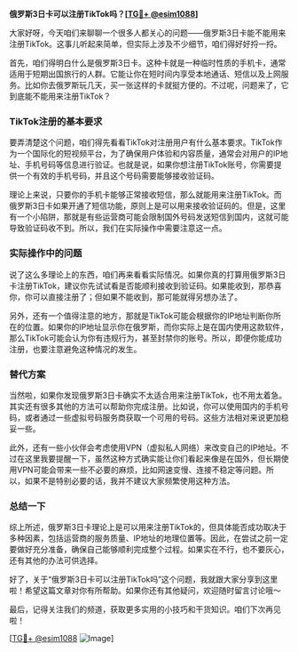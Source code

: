 **俄罗斯3日卡可以注册TikTok吗？[[TG💪+ @esim1088](https://t.me/s/esim1088)]**

大家好呀，今天咱们来聊聊一个很多人都关心的问题——俄罗斯3日卡能不能用来注册TikTok。这事儿听起来简单，但实际上涉及不少细节，咱们得好好捋一捋。

首先，咱们得明白什么是俄罗斯3日卡。这种卡就是一种临时性质的手机卡，通常适用于短期出国旅行的人群。它能让你在短时间内享受本地通话、短信以及上网服务。比如你去俄罗斯玩几天，买一张这样的卡就挺方便的。不过呢，问题来了，它到底能不能用来注册TikTok？

### TikTok注册的基本要求

要弄清楚这个问题，咱们得先看看TikTok对注册用户有什么基本要求。TikTok作为一个国际化的短视频平台，为了确保用户体验和内容质量，通常会对用户的IP地址、手机号码等信息进行验证。也就是说，如果你想注册TikTok账号，你需要提供一个有效的手机号码，并且这个号码需要能够接收验证码。

理论上来说，只要你的手机卡能够正常接收短信，那么就能用来注册TikTok。而俄罗斯3日卡如果开通了短信功能，原则上是可以用来接收验证码的。但是，这里有一个小陷阱，那就是有些运营商可能会限制国外号码发送短信到国内，这就可能导致验证码收不到。所以，我们在实际操作中需要注意这一点。

### 实际操作中的问题

说了这么多理论上的东西，咱们再来看看实际情况。如果你真的打算用俄罗斯3日卡注册TikTok，建议你先试试看是否能顺利接收到验证码。如果能收到，那恭喜你，你可以直接注册了；但如果不能收到，那可能就得另想办法了。

另外，还有一个值得注意的地方，那就是TikTok可能会根据你的IP地址判断你所在的位置。如果你的IP地址显示你在俄罗斯，而你实际上是在国内使用这款软件，那么TikTok可能会认为你有违规行为，甚至封禁你的账号。所以，即便你能成功注册，也要注意避免这种情况的发生。

### 替代方案

当然啦，如果你发现俄罗斯3日卡确实不太适合用来注册TikTok，也不用太着急。其实还有很多其他的方法可以帮助你完成注册。比如说，你可以使用国内的手机号码，或者通过一些虚拟号码服务商获取一个可用的号码。这些方法相对来说更加稳妥一些。

此外，还有一些小伙伴会考虑使用VPN（虚拟私人网络）来改变自己的IP地址。不过在这里我要提醒一下，虽然这种方式确实能让你们看起来像是在国外，但长期使用VPN可能会带来一些不必要的麻烦，比如网速变慢、连接不稳定等问题。所以，如果不是特别必要的话，我并不建议大家频繁使用这种方法。

### 总结一下

综上所述，俄罗斯3日卡理论上是可以用来注册TikTok的，但具体能否成功取决于多种因素，包括运营商的服务质量、IP地址的地理位置等。因此，在尝试之前一定要做好充分准备，确保自己能够顺利完成整个过程。如果实在不行，也不要灰心，还有其他的办法可供选择。

好了，关于“俄罗斯3日卡可以注册TikTok吗”这个问题，我就跟大家分享到这里啦！希望这篇文章对你有所帮助。如果你还有其他疑问，欢迎随时留言讨论哦～ 

最后，记得关注我们的频道，获取更多实用的小技巧和干货知识。咱们下次再见啦！

[[TG💪+ @esim1088](https://t.me/s/esim1088) ![Image](https://i.postimg.cc/4NQfJmqS/Snipaste-2025-05-13-00-14-12.png)]